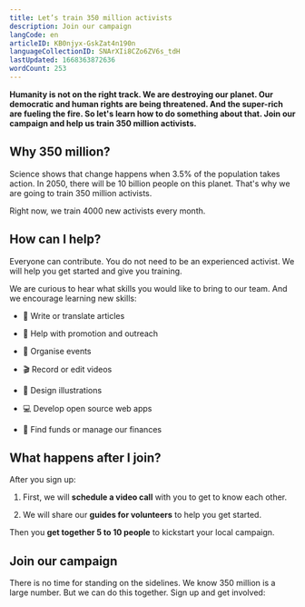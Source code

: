 ```yaml
---
title: Let’s train 350 million activists
description: Join our campaign
langCode: en
articleID: KB0njyx-GskZat4n190n
languageCollectionID: SNArXIi8CZo6ZV6s_tdH
lastUpdated: 1668363872636
wordCount: 253
---
```


**Humanity is not on the right track. We are destroying our planet. Our democratic and human rights are being threatened. And the super-rich are fueling the fire. So let's learn how to do something about that. Join our campaign and help us train 350 million activists.**

## **Why 350 million?**

Science shows that change happens when 3.5% of the population takes action. In 2050, there will be 10 billion people on this planet. That's why we are going to train 350 million activists. 

Right now, we train 4000 new activists every month.

## **How can I help?**

Everyone can contribute. You do not need to be an experienced activist. We will help you get started and give you training.

We are curious to hear what skills you would like to bring to our team. And we encourage learning new skills:

-   📝 Write or translate articles
    
-   📢 Help with promotion and outreach
    
-   📆 Organise events
    
-   🎬 Record or edit videos
    
-   🎨 Design illustrations
    
-   💻 Develop open source web apps
    
-   🤑 Find funds or manage our finances
    

## **What happens after I join?**

After you sign up:

1.  First, we will **schedule a video call** with you to get to know each other.
    
2.  We will share our **guides for volunteers** to help you get started.
    

Then you **get together 5 to 10 people** to kickstart your local campaign.

<action-volunteer><h2>Join our campaign</h2><p>There is no time for standing on the sidelines. We know 350 million is a large number. But we can do this together. Sign up and get involved:</p></action-volunteer>